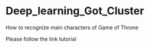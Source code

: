 # Deep_learning_Got_Cluster
How to recognize main characters of Game of Throne

Please follow the link tutorial
